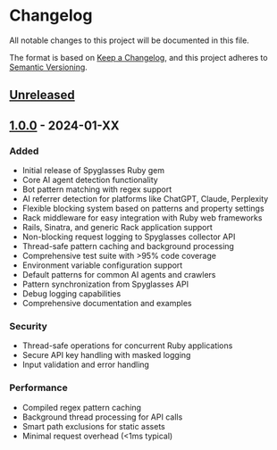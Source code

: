 # Changelog

All notable changes to this project will be documented in this file.

The format is based on [Keep a Changelog](https://keepachangelog.com/en/1.0.0/),
and this project adheres to [Semantic Versioning](https://semver.org/spec/v2.0.0.html).

## [Unreleased]

## [1.0.0] - 2024-01-XX

### Added
- Initial release of Spyglasses Ruby gem
- Core AI agent detection functionality
- Bot pattern matching with regex support
- AI referrer detection for platforms like ChatGPT, Claude, Perplexity
- Flexible blocking system based on patterns and property settings
- Rack middleware for easy integration with Ruby web frameworks
- Rails, Sinatra, and generic Rack application support
- Non-blocking request logging to Spyglasses collector API
- Thread-safe pattern caching and background processing
- Comprehensive test suite with >95% code coverage
- Environment variable configuration support
- Default patterns for common AI agents and crawlers
- Pattern synchronization from Spyglasses API
- Debug logging capabilities
- Comprehensive documentation and examples

### Security
- Thread-safe operations for concurrent Ruby applications
- Secure API key handling with masked logging
- Input validation and error handling

### Performance
- Compiled regex pattern caching
- Background thread processing for API calls
- Smart path exclusions for static assets
- Minimal request overhead (<1ms typical)

[Unreleased]: https://github.com/spyglasses/spyglasses-ruby/compare/v1.0.0...HEAD
[1.0.0]: https://github.com/spyglasses/spyglasses-ruby/releases/tag/v1.0.0 